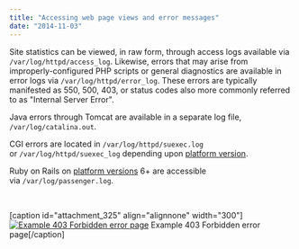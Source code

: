 ```yaml
---
title: "Accessing web page views and error messages"
date: "2014-11-03"
---
```


Site statistics can be viewed, in raw form, through access logs available via `/var/log/httpd/access_log`. Likewise, errors that may arise from improperly-configured PHP scripts or general diagnostics are available in error logs via `/var/log/httpd/error_log`. These errors are typically manifested as 550, 500, 403, or status codes also more commonly referred to as "Internal Server Error".

Java errors through Tomcat are available in a separate log file, `/var/log/catalina.out`.

CGI errors are located in `/var/log/httpd/suexec.log` or `/var/log/httpd/suexec_log` depending upon [platform version](https://kb.apnscp.com/platform/determining-platform-version/).

Ruby on Rails on [platform versions](https://kb.apnscp.com/platform/determining-platform-version/) 6+ are accessible via `/var/log/passenger.log`.

 

\[caption id="attachment\_325" align="alignnone" width="300"\][![Example 403 Forbidden error page](https://kb.apnscp.com/wp-content/uploads/2014/11/forbidden-403-300x183.png)](https://kb.apnscp.com/wp-content/uploads/2014/11/forbidden-403.png) Example 403 Forbidden error page\[/caption\]
